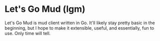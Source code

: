 # Let's Go Mud (lgm)

Let's Go Mud is mud client written in Go. It'll likely stay pretty basic in the beginning, but
I hope to make it extensible, useful, and essentially, fun to use. Only time will tell.
